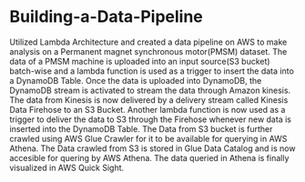 # Building-a-Data-Pipeline
Utilized Lambda Architecture and created a data pipeline on AWS to make analysis on a Permanent magnet synchronous motor(PMSM) dataset. The data of a PMSM machine is uploaded into an input source(S3 bucket) batch-wise and a lambda function is used as a trigger to insert the data into a DynamoDB Table. Once the data is uploaded into DynamoDB, the DynamoDB stream is activated to stream the data through Amazon kinesis. The data from Kinesis is now delivered by a delivery stream called Kinesis Data Firehose to an S3 Bucket. Another lambda function is now used as a trigger to deliver the data to S3 through the Firehose whenever new data is inserted into the DynamoDB Table. The Data from S3 bucket is further crawled using AWS Glue Crawler for it to be available for querying in AWS Athena. The Data crawled from S3 is stored in Glue Data Catalog and is now accesible for quering by AWS Athena. The data queried in Athena is finally visualized in AWS Quick Sight.

